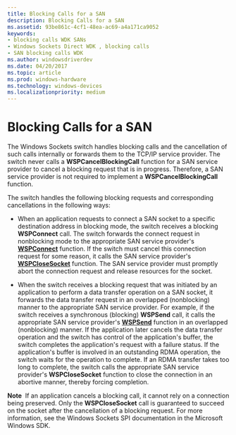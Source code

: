```yaml
---
title: Blocking Calls for a SAN
description: Blocking Calls for a SAN
ms.assetid: 93be861c-4cf1-48ea-ac69-a4a171ca9052
keywords:
- blocking calls WDK SANs
- Windows Sockets Direct WDK , blocking calls
- SAN blocking calls WDK
ms.author: windowsdriverdev
ms.date: 04/20/2017
ms.topic: article
ms.prod: windows-hardware
ms.technology: windows-devices
ms.localizationpriority: medium
---
```


# Blocking Calls for a SAN





The Windows Sockets switch handles blocking calls and the cancellation of such calls internally or forwards them to the TCP/IP service provider. The switch never calls a **WSPCancelBlockingCall** function for a SAN service provider to cancel a blocking request that is in progress. Therefore, a SAN service provider is not required to implement a **WSPCancelBlockingCall** function.

The switch handles the following blocking requests and corresponding cancellations in the following ways:

-   When an application requests to connect a SAN socket to a specific destination address in blocking mode, the switch receives a blocking **WSPConnect** call. The switch forwards the connect request in nonblocking mode to the appropriate SAN service provider's [**WSPConnect**](https://msdn.microsoft.com/library/windows/hardware/ff566275) function. If the switch must cancel this connection request for some reason, it calls the SAN service provider's [**WSPCloseSocket**](https://msdn.microsoft.com/library/windows/hardware/ff566273) function. The SAN service provider must promptly abort the connection request and release resources for the socket.

-   When the switch receives a blocking request that was initiated by an application to perform a data transfer operation on a SAN socket, it forwards the data transfer request in an overlapped (nonblocking) manner to the appropriate SAN service provider. For example, if the switch receives a synchronous (blocking) **WSPSend** call, it calls the appropriate SAN service provider's [**WSPSend**](https://msdn.microsoft.com/library/windows/hardware/ff566316) function in an overlapped (nonblocking) manner. If the application later cancels the data transfer operation and the switch has control of the application's buffer, the switch completes the application's request with a failure status. If the application's buffer is involved in an outstanding RDMA operation, the switch waits for the operation to complete. If an RDMA transfer takes too long to complete, the switch calls the appropriate SAN service provider's **WSPCloseSocket** function to close the connection in an abortive manner, thereby forcing completion.

**Note**  If an application cancels a blocking call, it cannot rely on a connection being preserved. Only the **WSPCloseSocket** call is guaranteed to succeed on the socket after the cancellation of a blocking request. For more information, see the Windows Sockets SPI documentation in the Microsoft Windows SDK.

 

 

 





